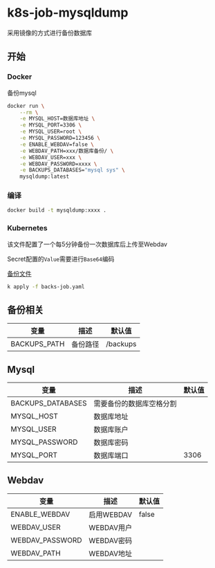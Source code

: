 # k8s-job-mysqldump

采用镜像的方式进行备份数据库

## 开始

### Docker
备份mysql

```bash
docker run \
    --rm \
    -e MYSQL_HOST=数据库地址 \
    -e MYSQL_PORT=3306 \
    -e MYSQL_USER=root \
    -e MYSQL_PASSWORD=123456 \
    -e ENABLE_WEBDAV=false \
    -e WEBDAV_PATH=xxx/数据库备份/ \
    -e WEBDAV_USER=xxx \
    -e WEBDAV_PASSWORD=xxxx \
    -e BACKUPS_DATABASES="mysql sys" \
    mysqldump:latest
```

### 编译

```bash
docker build -t mysqldump:xxxx .
```

### Kubernetes

该文件配置了一个每5分钟备份一次数据库后上传至Webdav

Secret配置的`Value`需要进行`Base64`编码

[备份文件](backups-job.yaml)

```bash
k apply -f backs-job.yaml
```

## 备份相关

| 变量 | 描述 | 默认值 |
|---|---|---|
|BACKUPS_PATH|备份路径|/backups|

## Mysql

| 变量 | 描述 | 默认值 |
|---|---|---|
|BACKUPS_DATABASES|需要备份的数据库空格分割||
|MYSQL_HOST|数据库地址||
|MYSQL_USER|数据库账户||
|MYSQL_PASSWORD|数据库密码||
|MYSQL_PORT|数据库端口|3306|

## Webdav

| 变量 | 描述 | 默认值 |
|---|---|---|
|ENABLE_WEBDAV| 启用WEBDAV| false|
|WEBDAV_USER| WEBDAV用户||
|WEBDAV_PASSWORD| WEBDAV密码||
|WEBDAV_PATH| WEBDAV地址||